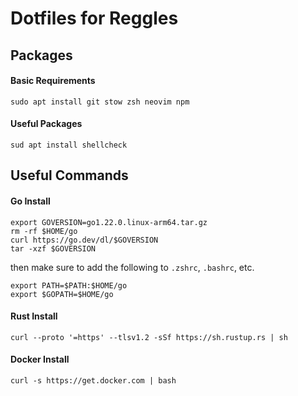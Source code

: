 # Dotfiles for Reggles

## Packages
#### Basic Requirements
    sudo apt install git stow zsh neovim npm
#### Useful Packages
    sud apt install shellcheck

## Useful Commands 

#### Go Install
```
export GOVERSION=go1.22.0.linux-arm64.tar.gz
rm -rf $HOME/go
curl https://go.dev/dl/$GOVERSION
tar -xzf $GOVERSION
```

then make sure to add the following to `.zshrc`, `.bashrc`, etc.

```
export PATH=$PATH:$HOME/go
export $GOPATH=$HOME/go
```

#### Rust Install
    curl --proto '=https' --tlsv1.2 -sSf https://sh.rustup.rs | sh

#### Docker Install
    curl -s https://get.docker.com | bash

